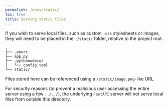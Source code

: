 ```yaml
---
permalink: /docs/static/
toc: true
title: Serving static files
---
```


If you wish to serve local files, such as custom `.css` stylesheets or images, they will need to be placed in the `./static` folder, relative to the project root.

```
.
├── .envrc
├── app.py
├── .pythonwebio/
│   └── config.toml
└── static/
```

Files stored here can be referenced using a `/static/image.png`-like URL.

For security reasons (to prevent a malicious user accessing the entire server using a few `../../`), the underlying `FastAPI` server will not serve local files from outside this directory.
